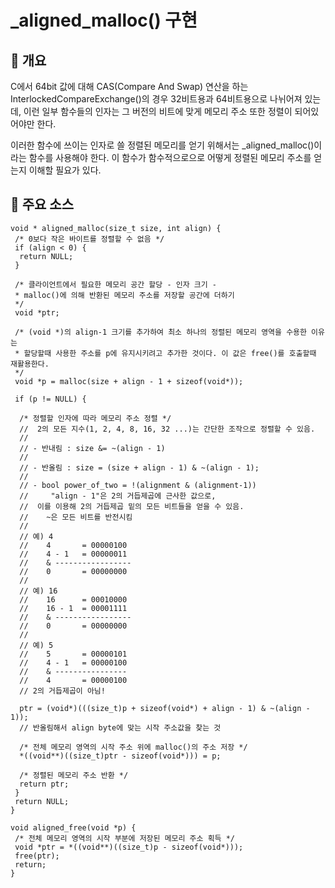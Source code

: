 # _aligned_malloc() 구현
## 📢 개요

 C에서 64bit 값에 대해 CAS(Compare And Swap) 연산을 하는 InterlockedCompareExchange()의 경우 32비트용과 64비트용으로 나뉘어져 있는데, 이런 일부 함수들의 인자는 그 버전의 비트에 맞게 메모리 주소 또한 정렬이 되어있어야만 한다.
 
 이러한 함수에 쓰이는 인자로 쓸 정렬된 메모리를 얻기 위해서는 _aligned_malloc()이라는 함수를 사용해야 한다. 이 함수가 함수적으로으로 어떻게 정렬된 메모리 주소를 얻는지 이해할 필요가 있다.
      

## 📌 주요 소스


    void * aligned_malloc(size_t size, int align) {
     /* 0보다 작은 바이트를 정렬할 수 없음 */
     if (align < 0) {
      return NULL;
     }

     /* 클라이언트에서 필요한 메모리 공간 할당 - 인자 크기 -
     * malloc()에 의해 반환된 메모리 주소를 저장할 공간에 더하기
     */
     void *ptr;

     /* (void *)의 align-1 크기를 추가하여 최소 하나의 정렬된 메모리 영역을 수용한 이유는
     * 할당할때 사용한 주소를 p에 유지시키려고 추가한 것이다. 이 값은 free()를 호출할때 재활용한다.
     */
     void *p = malloc(size + align - 1 + sizeof(void*));

     if (p != NULL) {

      /* 정렬할 인자에 따라 메모리 주소 정렬 */
      //  2의 모든 지수(1, 2, 4, 8, 16, 32 ...)는 간단한 조작으로 정렬할 수 있음.
      //
      // - 반내림 : size &= ~(align - 1)
      //
      // - 반올림 : size = (size + align - 1) & ~(align - 1);
      //
      // - bool power_of_two = !(alignment & (alignment-1)) 
      //	 "align - 1"은 2의 거듭제곱에 근사한 값으로, 
      //  이를 이용해 2의 거듭제곱 밑의 모든 비트들을 얻을 수 있음. 
      //	~은 모든 비트를 반전시킴
      //
      // 예) 4
      //	4		= 00000100
      //	4 - 1	= 00000011
      //	& -----------------
      //	0		= 00000000
      //
      // 예) 16
      //	16		= 00010000
      //	16 - 1	= 00001111
      //	& -----------------
      //	0		= 00000000
      //
      // 예) 5
      //	5		= 00000101
      //	4 - 1	= 00000100
      //	& ----------------
      //	4		= 00000100
      // 2의 거듭제곱이 아님!

      ptr = (void*)(((size_t)p + sizeof(void*) + align - 1) & ~(align - 1));
      // 반올림해서 align byte에 맞는 시작 주소값을 찾는 것

      /* 전체 메모리 영역의 시작 주소 위에 malloc()의 주소 저장 */
      *((void**)((size_t)ptr - sizeof(void*))) = p;

      /* 정렬된 메모리 주소 반환 */
      return ptr;
     }
     return NULL;
    }

    void aligned_free(void *p) {
     /* 전체 메모리 영역의 시작 부분에 저장된 메모리 주소 획득 */
     void *ptr = *((void**)((size_t)p - sizeof(void*)));
     free(ptr);
     return;
    }
